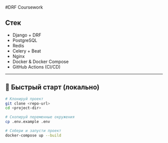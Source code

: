 #DRF Coursework 

##  Стек

- Django + DRF
- PostgreSQL
- Redis
- Celery + Beat
- Nginx
- Docker & Docker Compose
- GitHub Actions (CI/CD)

---

## 🚀 Быстрый старт (локально)

```bash
# Клонируй проект
git clone <repo-url>
cd <project-dir>

# Скопируй переменные окружения
cp .env.example .env

# Собери и запусти проект
docker-compose up --build